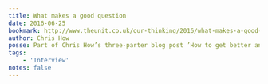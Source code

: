 ```yaml
---
title: What makes a good question
date: 2016-06-25
bookmark: http://www.theunit.co.uk/our-thinking/2016/what-makes-a-good-question/
author: Chris How
posse: Part of Chris How’s three-parter blog post ’How to get better answers from asking better questions’, this post walks you through 8 top tips for forming better questions for customer and stakeholder interviews, and surveys.
tags:
    - 'Interview'
notes: false
---
```

